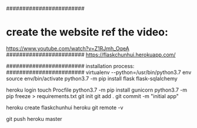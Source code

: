 ########################
# create the website ref the video:
https://www.youtube.com/watch?v=Z1RJmh_OqeA
########################
https://flaskchunhui.herokuapp.com/

########################
installation process:
########################
virtualenv --python=/usr/bin/python3.7 env
source env/bin/activate
python3.7 -m pip install flask flask-sqlalchemy


heroku login
touch Procfile
python3.7 -m pip install gunicorn
python3.7 -m pip  freeze > requirements.txt
git init
git add .
git commit -m "initial app"

heroku create flaskchunhui
heroku git remote -v

git push heroku master
